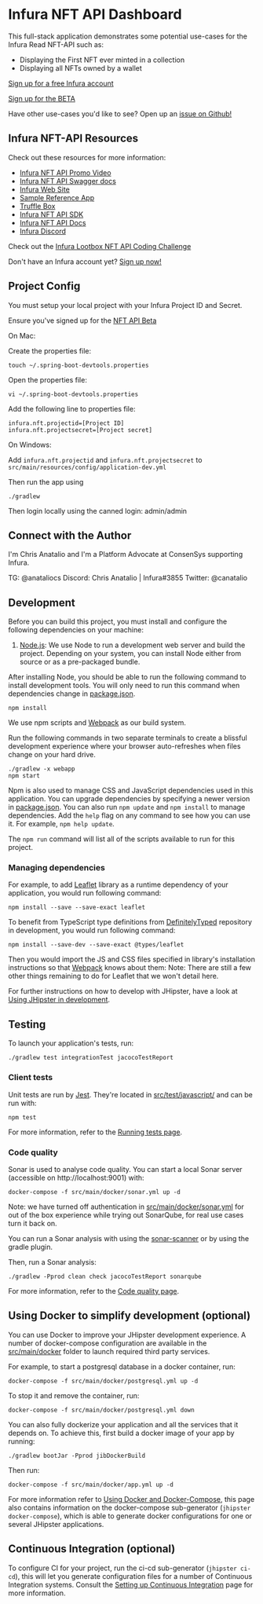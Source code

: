 # Infura NFT API Dashboard

This full-stack application demonstrates some potential use-cases for the Infura Read NFT-API such as:

- Displaying the First NFT ever minted in a collection
- Displaying all NFTs owned by a wallet

[Sign up for a free Infura account](https://infura.io/register?utm_source=github&utm_medium=devcommunity&utm_campaign=2022_Jul_devrel-sample-projects_content_content)

[Sign up for the BETA](https://infura.io/resources/apis/nft-api-beta-signup)

Have other use-cases you'd like to see?  Open up an [issue on Github!](https://github.com/anataliocs/Infura-NFT-Dashboard/issues)

## Infura NFT-API Resources

Check out these resources for more information:

- [Infura NFT API Promo Video](https://youtu.be/ERV_FbCDBIQ)
- [Infura NFT API Swagger docs](https://docs.api.infura.io/nft/)
- [Infura Web Site](https://infura.io/use-cases/nft)
- [Sample Reference App](https://github.com/anataliocs/Infura-NFT-Dashboard)
- [Truffle Box](https://github.com/truffle-box/nft-api-box)
- [Infura NFT API SDK](https://www.npmjs.com/package/@infura/sdk)
- [Infura NFT API Docs](https://docs.infura.io/infura/features/nft-sdk/how-to)
- [Infura Discord](https://discord.com/invite/vbx6jy6XC8)

Check out the [Infura Lootbox NFT API Coding Challenge](https://lootbox.consensys.net)

Don't have an Infura account yet?  [Sign up now!](https://infura.io/register?utm_source=github&utm_medium=devcommunity&utm_campaign=2022_Jul_devrel-sample-projects_content_content)

## Project Config

You must setup your local project with your Infura Project ID and Secret.  

Ensure you've signed up for the  [NFT API Beta](https://infura.io/resources/apis/nft-api-beta-signup)

On Mac:

Create the properties file:

`touch ~/.spring-boot-devtools.properties`

Open the properties file:

`vi ~/.spring-boot-devtools.properties`

Add the following line to properties file:

```
infura.nft.projectid=[Project ID]
infura.nft.projectsecret=[Project secret]
```

On Windows:

Add `infura.nft.projectid` and `infura.nft.projectsecret` to `src/main/resources/config/application-dev.yml`

Then run the app using

`./gradlew`

Then login locally using the canned login: admin/admin

## Connect with the Author

I'm Chris Anatalio and I'm a Platform Advocate at ConsenSys supporting Infura.

TG: @anataliocs
Discord: Chris Anatalio | Infura#3855
Twitter: @canatalio

## Development

Before you can build this project, you must install and configure the following dependencies on your machine:

1. [Node.js][]: We use Node to run a development web server and build the project.
   Depending on your system, you can install Node either from source or as a pre-packaged bundle.

After installing Node, you should be able to run the following command to install development tools.
You will only need to run this command when dependencies change in [package.json](package.json).

```
npm install
```

We use npm scripts and [Webpack][] as our build system.

Run the following commands in two separate terminals to create a blissful development experience where your browser
auto-refreshes when files change on your hard drive.

```
./gradlew -x webapp
npm start
```

Npm is also used to manage CSS and JavaScript dependencies used in this application. You can upgrade dependencies by
specifying a newer version in [package.json](package.json). You can also run `npm update` and `npm install` to manage dependencies.
Add the `help` flag on any command to see how you can use it. For example, `npm help update`.

The `npm run` command will list all of the scripts available to run for this project.

### Managing dependencies

For example, to add [Leaflet][] library as a runtime dependency of your application, you would run following command:

```
npm install --save --save-exact leaflet
```

To benefit from TypeScript type definitions from [DefinitelyTyped][] repository in development, you would run following command:

```
npm install --save-dev --save-exact @types/leaflet
```

Then you would import the JS and CSS files specified in library's installation instructions so that [Webpack][] knows about them:
Note: There are still a few other things remaining to do for Leaflet that we won't detail here.

For further instructions on how to develop with JHipster, have a look at [Using JHipster in development][].

## Testing

To launch your application's tests, run:

```
./gradlew test integrationTest jacocoTestReport
```

### Client tests

Unit tests are run by [Jest][]. They're located in [src/test/javascript/](src/test/javascript/) and can be run with:

```
npm test
```

For more information, refer to the [Running tests page][].

### Code quality

Sonar is used to analyse code quality. You can start a local Sonar server (accessible on http://localhost:9001) with:

```
docker-compose -f src/main/docker/sonar.yml up -d
```

Note: we have turned off authentication in [src/main/docker/sonar.yml](src/main/docker/sonar.yml) for out of the box experience while trying out SonarQube, for real use cases turn it back on.

You can run a Sonar analysis with using the [sonar-scanner](https://docs.sonarqube.org/display/SCAN/Analyzing+with+SonarQube+Scanner) or by using the gradle plugin.

Then, run a Sonar analysis:

```
./gradlew -Pprod clean check jacocoTestReport sonarqube
```

For more information, refer to the [Code quality page][].

## Using Docker to simplify development (optional)

You can use Docker to improve your JHipster development experience. A number of docker-compose configuration are available in the [src/main/docker](src/main/docker) folder to launch required third party services.

For example, to start a postgresql database in a docker container, run:

```
docker-compose -f src/main/docker/postgresql.yml up -d
```

To stop it and remove the container, run:

```
docker-compose -f src/main/docker/postgresql.yml down
```

You can also fully dockerize your application and all the services that it depends on.
To achieve this, first build a docker image of your app by running:

```
./gradlew bootJar -Pprod jibDockerBuild
```

Then run:

```
docker-compose -f src/main/docker/app.yml up -d
```

For more information refer to [Using Docker and Docker-Compose][], this page also contains information on the docker-compose sub-generator (`jhipster docker-compose`), which is able to generate docker configurations for one or several JHipster applications.

## Continuous Integration (optional)

To configure CI for your project, run the ci-cd sub-generator (`jhipster ci-cd`), this will let you generate configuration files for a number of Continuous Integration systems. Consult the [Setting up Continuous Integration][] page for more information.

[jhipster homepage and latest documentation]: https://www.jhipster.tech
[jhipster 7.8.1 archive]: https://www.jhipster.tech
[using jhipster in development]: https://www.jhipster.tech/development/
[using docker and docker-compose]: https://www.jhipster.tech/docker-compose
[using jhipster in production]: https://www.jhipster.tech/production/
[running tests page]: https://www.jhipster.tech/running-tests/
[code quality page]: https://www.jhipster.tech/code-quality/
[setting up continuous integration]: https://www.jhipster.tech/setting-up-ci/
[node.js]: https://nodejs.org/
[npm]: https://www.npmjs.com/
[webpack]: https://webpack.github.io/
[browsersync]: https://www.browsersync.io/
[jest]: https://facebook.github.io/jest/
[leaflet]: https://leafletjs.com/
[definitelytyped]: https://definitelytyped.org/
